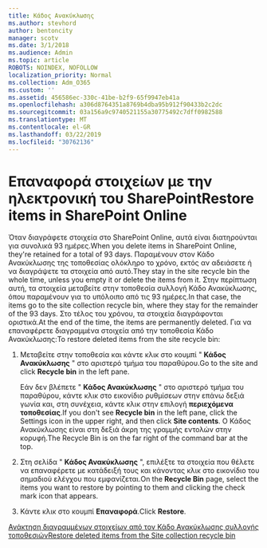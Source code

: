 ```yaml
---
title: Κάδος Ανακύκλωσης
ms.author: stevhord
author: bentoncity
manager: scotv
ms.date: 3/1/2018
ms.audience: Admin
ms.topic: article
ROBOTS: NOINDEX, NOFOLLOW
localization_priority: Normal
ms.collection: Adm_O365
ms.custom: ''
ms.assetid: 456586ec-330c-41be-b2f9-65f9947eb41a
ms.openlocfilehash: a306d8764351a8769b4dba95b912f90433b2c2dc
ms.sourcegitcommit: 03a156a9c9740521155a30775492c7dff0982588
ms.translationtype: MT
ms.contentlocale: el-GR
ms.lasthandoff: 03/22/2019
ms.locfileid: "30762136"
---
```

# <a name="restore-items-in-sharepoint-online"></a><span data-ttu-id="36835-102">Επαναφορά στοιχείων με την ηλεκτρονική του SharePoint</span><span class="sxs-lookup"><span data-stu-id="36835-102">Restore items in SharePoint Online</span></span>

<span data-ttu-id="36835-103">Όταν διαγράφετε στοιχεία στο SharePoint Online, αυτά είναι διατηρούνται για συνολικά 93 ημέρες.</span><span class="sxs-lookup"><span data-stu-id="36835-103">When you delete items in SharePoint Online, they're retained for a total of 93 days.</span></span> <span data-ttu-id="36835-104">Παραμένουν στον Κάδο Ανακύκλωσης της τοποθεσίας ολόκληρο το χρόνο, εκτός αν αδειάσετε ή να διαγράψετε τα στοιχεία από αυτό.</span><span class="sxs-lookup"><span data-stu-id="36835-104">They stay in the site recycle bin the whole time, unless you empty it or delete the items from it.</span></span> <span data-ttu-id="36835-105">Στην περίπτωση αυτή, τα στοιχεία μεταβείτε στην τοποθεσία συλλογή Κάδο Ανακύκλωσης, όπου παραμένουν για το υπόλοιπο από τις 93 ημέρες.</span><span class="sxs-lookup"><span data-stu-id="36835-105">In that case, the items go to the site collection recycle bin, where they stay for the remainder of the 93 days.</span></span> <span data-ttu-id="36835-106">Στο τέλος του χρόνου, τα στοιχεία διαγράφονται οριστικά.</span><span class="sxs-lookup"><span data-stu-id="36835-106">At the end of the time, the items are permanently deleted.</span></span> <span data-ttu-id="36835-107">Για να επαναφέρετε διαγραμμένα στοιχεία από την τοποθεσία Κάδο Ανακύκλωσης:</span><span class="sxs-lookup"><span data-stu-id="36835-107">To restore deleted items from the site recycle bin:</span></span>
  
1. <span data-ttu-id="36835-108">Μεταβείτε στην τοποθεσία και κάντε κλικ στο κουμπί " **Κάδος Ανακύκλωσης** " στο αριστερό τμήμα του παραθύρου.</span><span class="sxs-lookup"><span data-stu-id="36835-108">Go to the site and click **Recycle bin** in the left pane.</span></span> 
    
    <span data-ttu-id="36835-109">Εάν δεν βλέπετε " **Κάδος Ανακύκλωσης** " στο αριστερό τμήμα του παραθύρου, κάντε κλικ στο εικονίδιο ρυθμίσεων στην επάνω δεξιά γωνία και, στη συνέχεια, κάντε κλικ στην επιλογή **περιεχόμενα τοποθεσίας**.</span><span class="sxs-lookup"><span data-stu-id="36835-109">If you don't see **Recycle bin** in the left pane, click the Settings icon in the upper right, and then click **Site contents**.</span></span> <span data-ttu-id="36835-110">Ο Κάδος Ανακύκλωσης είναι στη δεξιά άκρη της γραμμής εντολών στην κορυφή.</span><span class="sxs-lookup"><span data-stu-id="36835-110">The Recycle Bin is on the far right of the command bar at the top.</span></span>
    
2. <span data-ttu-id="36835-111">Στη σελίδα " **Κάδος Ανακύκλωσης** ", επιλέξτε τα στοιχεία που θέλετε να επαναφέρετε με κατάδειξή τους και κάνοντας κλικ στο εικονίδιο του σημαδιού ελέγχου που εμφανίζεται.</span><span class="sxs-lookup"><span data-stu-id="36835-111">On the **Recycle Bin** page, select the items you want to restore by pointing to them and clicking the check mark icon that appears.</span></span> 
    
3. <span data-ttu-id="36835-112">Κάντε κλικ στο κουμπί **Επαναφορά**.</span><span class="sxs-lookup"><span data-stu-id="36835-112">Click **Restore**.</span></span>
    
[<span data-ttu-id="36835-113">Ανάκτηση διαγραμμένων στοιχείων από τον Κάδο Ανακύκλωσης συλλογής τοποθεσιών</span><span class="sxs-lookup"><span data-stu-id="36835-113">Restore deleted items from the Site collection recycle bin</span></span>](https://go.microsoft.com/fwlink/?linkid=866439)
  


